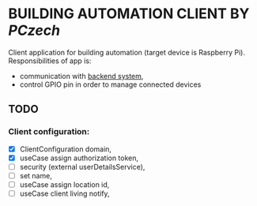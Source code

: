 # BUILDING AUTOMATION CLIENT BY *PCzech*

Client application for building automation (target device is Raspberry Pi).
Responsibilities of app is:

- communication with [backend system](https://github.com/czechp/building-automation-backend),
- control GPIO pin in order to manage connected devices

## TODO

### Client configuration:

- [x] ClientConfiguration domain,
- [x] useCase assign authorization token,
- [ ] security (external userDetailsService),
- [ ] set name,
- [ ] useCase assign location id,
- [ ] useCase client living notify,